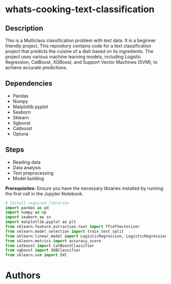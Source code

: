 # whats-cooking-text-classification

## Description
This is a Multiclass classification problem with text data. It is a beginner friendly project, This repository contains code for a text classification project that predicts the cuisine of a dish based on its ingredients. The project uses various machine learning models, including Logistic Regression, CatBoost, XGBoost, and Support Vector Machines (SVM), to achieve accurate predictions.


## Dependencies
* Pandas
* Numpy
* Matplotlib.pyplot
* Seaborn
* Sklearn
* Xgboost
* Catboost
* Optuna

## Steps
* Reading data
* Data analysis
* Text preprocessing
* Model building


 **Prerequisites:** Ensure you have the necessary libraries installed by running the first cell in the Jupyter Notebook.

   ```python
   # Install required libraries
   import pandas as pd
   import numpy as np
   import seaborn as sn
   import matplotlib.pyplot as plt
   from sklearn.feature_extraction.text import TfidfVectorizer
   from sklearn.model_selection import train_test_split
   from sklearn.linear_model import LogisticRegression, LogisticRegressionCV
   from sklearn.metrics import accuracy_score
   from catboost import CatBoostClassifier
   from xgboost import XGBClassifier
   from sklearn.svm import SVC


```
# Authors
